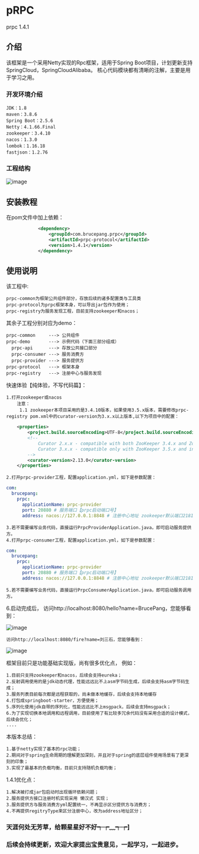 # pRPC
prpc 1.4.1

## 介绍
该框架是一个采用Netty实现的Rpc框架，适用于Spring Boot项目，计划更新支持SpringCloud，SpringCloudAlibaba。 核心代码模块都有清晰的注解，主要是用于学习之用。

### 开发环境介绍
    JDK：1.8
    maven：3.8.6
    Spring Boot：2.5.6
    Netty：4.1.66.Final
    zookeeper：3.4.10
    nacos：1.3.0
    lombok：1.16.18
    fastjson：1.2.76

### 工程结构
![image](https://github.com/bruce-pang/pRPC/assets/125526597/74f6c101-df52-4328-ae7c-e8b4e5cd20d0)




## 安装教程

在pom文件中加上依赖：
```xml
            <dependency>
                <groupId>com.brucepang.prpc</groupId>
                <artifactId>prpc-protocol</artifactId>
                <version>1.4.1</version>
            </dependency>
```

## 使用说明
该工程中:
    
    prpc-common为框架公共组件部分，存放后续的诸多配置类与工具类
    prpc-protocol为prpc框架本身，可以导出jar包作为使用；
    prpc-registry为服务发现工程，目前支持zookeeper和nacos；

其余子工程分别对应为demo：
    
    prpc-common     ---> 公共组件
    prpc-demo       ---> 示例代码（下面三部分组成）
      prpc-api      ---> 存放公共接口部分
      prpc-consumer ---> 服务消费方
      prpc-provider ---> 服务提供方
    prpc-protocol   ---> 框架本身
    prpc-registry   ---> 注册中心与服务发现
    
快速体验【纯体验，不写代码篇】：

    1.打开zookeeper或nacos
        注意：
         1.1 zookeeper本项目采用的是3.4.10版本，如果使用3.5.x版本，需要修改prpc-registry pom.xml中的curator-version为3.x.x以上版本,以下为项目中的配置：
```xml
    <properties>
        <project.build.sourceEncoding>UTF-8</project.build.sourceEncoding>
        <!--
            Curator 2.x.x - compatible with both ZooKeeper 3.4.x and ZooKeeper 3.5.x
            Curator 3.x.x - compatible only with ZooKeeper 3.5.x and includes support for new features such as dynamic reconfiguration, etc.
        -->
        <curator-version>2.13.0</curator-version>
    </properties>
```
    2.打开prpc-provider工程，配置application.yml，如下是参数配置：
```yaml
com:
  brucepang:
    prpc:
      applicationName: prpc-provider
      port: 20880 # 服务端口【prpc启动端口号】
      address: nacos://127.0.0.1:8848 # 注册中心地址 zookeeper默认端口2181， eureka默认端口8761， nacos默认端口8848
```
    3.若不需要编写业务代码，直接运行PrpcProviderApplication.java，即可启动服务提供方。
    4.打开prpc-consumer工程，配置application.yml，如下是参数配置：
```yaml
com:
  brucepang:
    prpc:
      applicationName: prpc-provider
      port: 20880 # 服务端口【prpc启动端口号】
      address: nacos://127.0.0.1:8848 # 注册中心地址 zookeeper默认端口2181， eureka默认端口8761， nacos默认端口8848
```
    5.若不需要编写业务代码，直接运行PrpcConsumerApplication.java，即可启动服务调用方。

    
6.启动完成后，
    访问http://localhost:8080/hello?name=BrucePang，您能够看到：
    
![image](https://github.com/bruce-pang/pRPC/assets/125526597/be4768f0-ad3c-49d7-9069-d7770a47578f)

    访问http://localhost:8080/fire?name=刘三石，您能够看到：
    
    
![image](https://github.com/bruce-pang/pRPC/assets/125526597/51ea4a6b-b5b8-4791-aace-98fb16fdafea)

框架目前只是功能基础实现版，尚有很多优化点，
例如：

    1.目前只支持zookeeper和nacos，后续会支持eureka；
    2.反射调用使用的是jdk动态代理，性能远远比不上asm字节码生成，后续会支持asm字节码生成；
    3.服务列表目前每次都是远程获取的，尚未做本地缓存，后续会支持本地缓存
    4.打包成springboot-starter，方便使用；
    5.序列化使用jdk自带的序列化，性能远远比不上msgpack，后续会支持msgpack；
    6.为了实现切换本地调用和远程调用，目前使用了有比较多冗余代码没有采用合适的设计模式，后续会优化；
    ....
本版本总结：

    1.基于netty实现了基本的rpc功能；
    2.期间对于spring生命周期的理解更加深刻，并且对于spring的底层组件使用场景有了更深刻的印象；
    3.实现了最基本的负载均衡，目前只支持随机负载均衡；
1.4.1优化点：
    
    1.解决被打成jar包启动时出现循环依赖问题；
    2.服务提供方接口注册时机实现采用 懒汉式 实现；
    3.服务提供方与服务消费方yml配置统一，不再显示区分提供方与消费方；
    4.不再提供regitryType来区分注册中心，改为address地址区分；

### 天涯何处无芳草，给颗星星好不好┭┮﹏┭┮]

### 后续会持续更新，欢迎大家提出宝贵意见，一起学习，一起进步。




